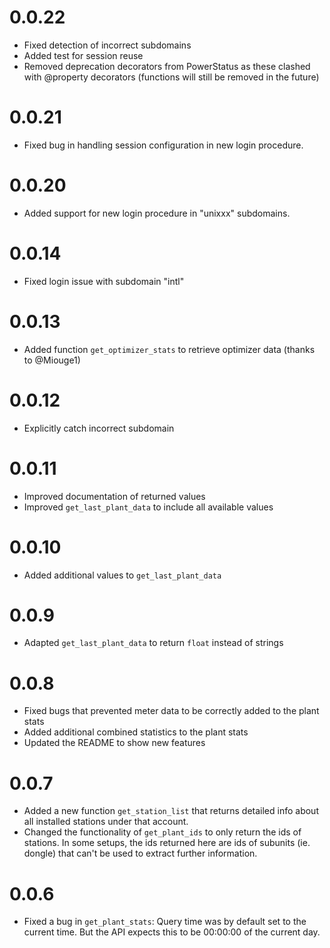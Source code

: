 # 0.0.22

  * Fixed detection of incorrect subdomains
  * Added test for session reuse
  * Removed deprecation decorators from PowerStatus as these clashed with @property 
    decorators (functions will still be removed in the future)

# 0.0.21

  * Fixed bug in handling session configuration in new login procedure.

# 0.0.20

  * Added support for new login procedure in "unixxx" subdomains.

# 0.0.14

  * Fixed login issue with subdomain "intl"

# 0.0.13

  * Added function `get_optimizer_stats` to retrieve optimizer data (thanks to @Miouge1)

# 0.0.12

  * Explicitly catch incorrect subdomain

# 0.0.11

  * Improved documentation of returned values
  * Improved `get_last_plant_data` to include all available values

# 0.0.10

  * Added additional values to `get_last_plant_data`

# 0.0.9

  * Adapted `get_last_plant_data` to return `float` instead of strings

# 0.0.8

  * Fixed bugs that prevented meter data to be correctly added to the plant stats
  * Added additional combined statistics to the plant stats
  * Updated the README to show new features

# 0.0.7

  * Added a new function `get_station_list` that returns detailed info about all installed
    stations under that account.
  * Changed the functionality of `get_plant_ids` to only return the ids of stations. In some
    setups, the ids returned here are ids of subunits (ie. dongle) that can't be used to extract
    further information.

# 0.0.6

  * Fixed a bug in `get_plant_stats`: Query time was by default set to the current time.
    But the API expects this to be 00:00:00 of the current day.